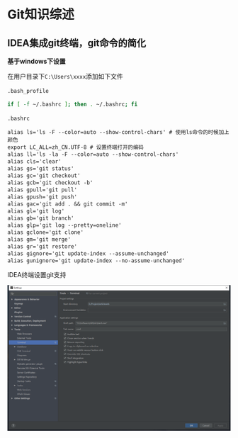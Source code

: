 # Git知识综述

## IDEA集成git终端，git命令的简化

**基于windows下设置** 

在用户目录下`C:\Users\xxxx`添加如下文件

`.bash_profile`

```bash	
if [ -f ~/.bashrc ]; then . ~/.bashrc; fi
```

`.bashrc`

``` properties
alias ls='ls -F --color=auto --show-control-chars' # 使用ls命令的时候加上颜色
export LC_ALL=zh_CN.UTF-8 # 设置终端打开的编码
alias ll='ls -la -F --color=auto --show-control-chars'
alias cls='clear'
alias gs='git status'
alias gc='git checkout'
alias gcb='git checkout -b'
alias gpull='git pull'
alias gpush='git push'
alias gac='git add . && git commit -m'
alias gl='git log'
alias gb='git branch'
alias glp='git log --pretty=oneline'
alias gclone='git clone'
alias gm='git merge'
alias gr='git restore'
alias gignore='git update-index --assume-unchanged'
alias gunignore='git update-index --no-assume-unchanged'
```



IDEA终端设置git支持

![image-20200801110936446](../../_media/image/image-20200801110936446.png)



